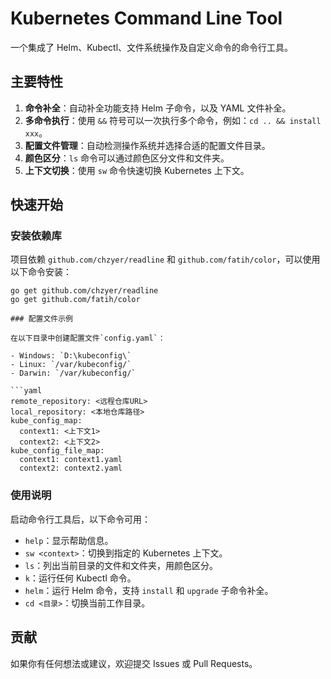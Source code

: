 # Kubernetes Command Line Tool

一个集成了 Helm、Kubectl、文件系统操作及自定义命令的命令行工具。

## 主要特性

1. **命令补全**：自动补全功能支持 Helm 子命令，以及 YAML 文件补全。
2. **多命令执行**：使用 `&&` 符号可以一次执行多个命令，例如：`cd .. && install xxx`。
3. **配置文件管理**：自动检测操作系统并选择合适的配置文件目录。
4. **颜色区分**：`ls` 命令可以通过颜色区分文件和文件夹。
5. **上下文切换**：使用 `sw` 命令快速切换 Kubernetes 上下文。

## 快速开始

### 安装依赖库

项目依赖 `github.com/chzyer/readline` 和 `github.com/fatih/color`，可以使用以下命令安装：

```shell
go get github.com/chzyer/readline
go get github.com/fatih/color

### 配置文件示例

在以下目录中创建配置文件`config.yaml`：

- Windows: `D:\kubeconfig\`
- Linux: `/var/kubeconfig/`
- Darwin: `/var/kubeconfig/`

```yaml
remote_repository: <远程仓库URL>
local_repository: <本地仓库路径>
kube_config_map:
  context1: <上下文1>
  context2: <上下文2>
kube_config_file_map:
  context1: context1.yaml
  context2: context2.yaml
```

### 使用说明

启动命令行工具后，以下命令可用：

- `help`：显示帮助信息。
- `sw <context>`：切换到指定的 Kubernetes 上下文。
- `ls`：列出当前目录的文件和文件夹，用颜色区分。
- `k`：运行任何 Kubectl 命令。
- `helm`：运行 Helm 命令，支持 `install` 和 `upgrade` 子命令补全。
- `cd <目录>`：切换当前工作目录。

## 贡献

如果你有任何想法或建议，欢迎提交 Issues 或 Pull Requests。
